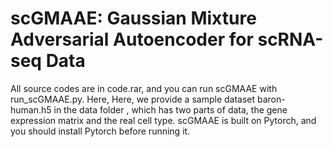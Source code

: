 # scGMAAE: Gaussian Mixture Adversarial Autoencoder for scRNA-seq Data
All source codes are in code.rar, and you can run scGMAAE with run_scGMAAE.py.
Here, Here, we provide a sample dataset baron-human.h5 in the data folder , which has two parts of data, the gene expression matrix and the real cell type.
scGMAAE is built on Pytorch, and you should install Pytorch before running it.
